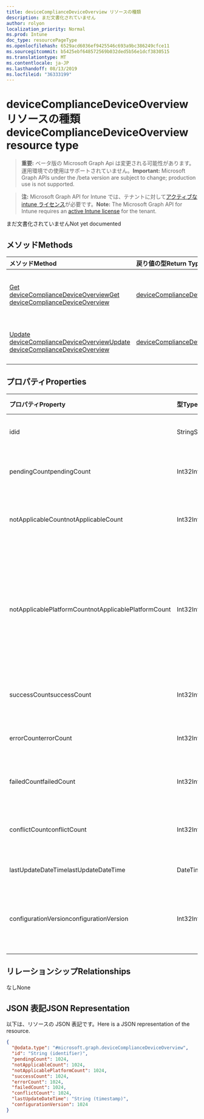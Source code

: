 ```yaml
---
title: deviceComplianceDeviceOverview リソースの種類
description: まだ文書化されていません
author: rolyon
localization_priority: Normal
ms.prod: Intune
doc_type: resourcePageType
ms.openlocfilehash: 6529acd6036ef9425546c693a9bc386249cfce11
ms.sourcegitcommit: b5425ebf648572569b032ded5b56e1dcf3830515
ms.translationtype: MT
ms.contentlocale: ja-JP
ms.lasthandoff: 08/13/2019
ms.locfileid: "36333199"
---
```

# <a name="devicecompliancedeviceoverview-resource-type"></a><span data-ttu-id="010e8-103">deviceComplianceDeviceOverview リソースの種類</span><span class="sxs-lookup"><span data-stu-id="010e8-103">deviceComplianceDeviceOverview resource type</span></span>

> <span data-ttu-id="010e8-104">**重要:** ベータ版の Microsoft Graph Api は変更される可能性があります。運用環境での使用はサポートされていません。</span><span class="sxs-lookup"><span data-stu-id="010e8-104">**Important:** Microsoft Graph APIs under the /beta version are subject to change; production use is not supported.</span></span>

> <span data-ttu-id="010e8-105">**注:** Microsoft Graph API for Intune では、テナントに対して[アクティブな intune ライセンス](https://go.microsoft.com/fwlink/?linkid=839381)が必要です。</span><span class="sxs-lookup"><span data-stu-id="010e8-105">**Note:** The Microsoft Graph API for Intune requires an [active Intune license](https://go.microsoft.com/fwlink/?linkid=839381) for the tenant.</span></span>

<span data-ttu-id="010e8-106">まだ文書化されていません</span><span class="sxs-lookup"><span data-stu-id="010e8-106">Not yet documented</span></span>

## <a name="methods"></a><span data-ttu-id="010e8-107">メソッド</span><span class="sxs-lookup"><span data-stu-id="010e8-107">Methods</span></span>
|<span data-ttu-id="010e8-108">メソッド</span><span class="sxs-lookup"><span data-stu-id="010e8-108">Method</span></span>|<span data-ttu-id="010e8-109">戻り値の型</span><span class="sxs-lookup"><span data-stu-id="010e8-109">Return Type</span></span>|<span data-ttu-id="010e8-110">説明</span><span class="sxs-lookup"><span data-stu-id="010e8-110">Description</span></span>|
|:---|:---|:---|
|[<span data-ttu-id="010e8-111">Get deviceComplianceDeviceOverview</span><span class="sxs-lookup"><span data-stu-id="010e8-111">Get deviceComplianceDeviceOverview</span></span>](../api/intune-deviceconfig-devicecompliancedeviceoverview-get.md)|[<span data-ttu-id="010e8-112">deviceComplianceDeviceOverview</span><span class="sxs-lookup"><span data-stu-id="010e8-112">deviceComplianceDeviceOverview</span></span>](../resources/intune-deviceconfig-devicecompliancedeviceoverview.md)|<span data-ttu-id="010e8-113">[deviceComplianceDeviceOverview](../resources/intune-deviceconfig-devicecompliancedeviceoverview.md) オブジェクトのプロパティとリレーションシップを読み取ります。</span><span class="sxs-lookup"><span data-stu-id="010e8-113">Read properties and relationships of the [deviceComplianceDeviceOverview](../resources/intune-deviceconfig-devicecompliancedeviceoverview.md) object.</span></span>|
|[<span data-ttu-id="010e8-114">Update deviceComplianceDeviceOverview</span><span class="sxs-lookup"><span data-stu-id="010e8-114">Update deviceComplianceDeviceOverview</span></span>](../api/intune-deviceconfig-devicecompliancedeviceoverview-update.md)|[<span data-ttu-id="010e8-115">deviceComplianceDeviceOverview</span><span class="sxs-lookup"><span data-stu-id="010e8-115">deviceComplianceDeviceOverview</span></span>](../resources/intune-deviceconfig-devicecompliancedeviceoverview.md)|<span data-ttu-id="010e8-116">[deviceComplianceDeviceOverview](../resources/intune-deviceconfig-devicecompliancedeviceoverview.md) オブジェクトのプロパティを更新します。</span><span class="sxs-lookup"><span data-stu-id="010e8-116">Update the properties of a [deviceComplianceDeviceOverview](../resources/intune-deviceconfig-devicecompliancedeviceoverview.md) object.</span></span>|

## <a name="properties"></a><span data-ttu-id="010e8-117">プロパティ</span><span class="sxs-lookup"><span data-stu-id="010e8-117">Properties</span></span>
|<span data-ttu-id="010e8-118">プロパティ</span><span class="sxs-lookup"><span data-stu-id="010e8-118">Property</span></span>|<span data-ttu-id="010e8-119">型</span><span class="sxs-lookup"><span data-stu-id="010e8-119">Type</span></span>|<span data-ttu-id="010e8-120">説明</span><span class="sxs-lookup"><span data-stu-id="010e8-120">Description</span></span>|
|:---|:---|:---|
|<span data-ttu-id="010e8-121">id</span><span class="sxs-lookup"><span data-stu-id="010e8-121">id</span></span>|<span data-ttu-id="010e8-122">String</span><span class="sxs-lookup"><span data-stu-id="010e8-122">String</span></span>|<span data-ttu-id="010e8-123">エンティティのキー。</span><span class="sxs-lookup"><span data-stu-id="010e8-123">Key of the entity.</span></span>|
|<span data-ttu-id="010e8-124">pendingCount</span><span class="sxs-lookup"><span data-stu-id="010e8-124">pendingCount</span></span>|<span data-ttu-id="010e8-125">Int32</span><span class="sxs-lookup"><span data-stu-id="010e8-125">Int32</span></span>|<span data-ttu-id="010e8-126">保留中のデバイスの数</span><span class="sxs-lookup"><span data-stu-id="010e8-126">Number of pending devices</span></span>|
|<span data-ttu-id="010e8-127">notApplicableCount</span><span class="sxs-lookup"><span data-stu-id="010e8-127">notApplicableCount</span></span>|<span data-ttu-id="010e8-128">Int32</span><span class="sxs-lookup"><span data-stu-id="010e8-128">Int32</span></span>|<span data-ttu-id="010e8-129">該当しないデバイスの数</span><span class="sxs-lookup"><span data-stu-id="010e8-129">Number of not applicable devices</span></span>|
|<span data-ttu-id="010e8-130">notApplicablePlatformCount</span><span class="sxs-lookup"><span data-stu-id="010e8-130">notApplicablePlatformCount</span></span>|<span data-ttu-id="010e8-131">Int32</span><span class="sxs-lookup"><span data-stu-id="010e8-131">Int32</span></span>|<span data-ttu-id="010e8-132">プラットフォームとポリシーの不一致が原因で適用されていないデバイスの数</span><span class="sxs-lookup"><span data-stu-id="010e8-132">Number of not applicable devices due to mismatch platform and policy</span></span>|
|<span data-ttu-id="010e8-133">successCount</span><span class="sxs-lookup"><span data-stu-id="010e8-133">successCount</span></span>|<span data-ttu-id="010e8-134">Int32</span><span class="sxs-lookup"><span data-stu-id="010e8-134">Int32</span></span>|<span data-ttu-id="010e8-135">成功したデバイスの数</span><span class="sxs-lookup"><span data-stu-id="010e8-135">Number of succeeded devices</span></span>|
|<span data-ttu-id="010e8-136">errorCount</span><span class="sxs-lookup"><span data-stu-id="010e8-136">errorCount</span></span>|<span data-ttu-id="010e8-137">Int32</span><span class="sxs-lookup"><span data-stu-id="010e8-137">Int32</span></span>|<span data-ttu-id="010e8-138">エラー デバイスの数</span><span class="sxs-lookup"><span data-stu-id="010e8-138">Number of error devices</span></span>|
|<span data-ttu-id="010e8-139">failedCount</span><span class="sxs-lookup"><span data-stu-id="010e8-139">failedCount</span></span>|<span data-ttu-id="010e8-140">Int32</span><span class="sxs-lookup"><span data-stu-id="010e8-140">Int32</span></span>|<span data-ttu-id="010e8-141">失敗したデバイスの数</span><span class="sxs-lookup"><span data-stu-id="010e8-141">Number of failed devices</span></span>|
|<span data-ttu-id="010e8-142">conflictCount</span><span class="sxs-lookup"><span data-stu-id="010e8-142">conflictCount</span></span>|<span data-ttu-id="010e8-143">Int32</span><span class="sxs-lookup"><span data-stu-id="010e8-143">Int32</span></span>|<span data-ttu-id="010e8-144">競合しているデバイスの数</span><span class="sxs-lookup"><span data-stu-id="010e8-144">Number of devices in conflict</span></span>|
|<span data-ttu-id="010e8-145">lastUpdateDateTime</span><span class="sxs-lookup"><span data-stu-id="010e8-145">lastUpdateDateTime</span></span>|<span data-ttu-id="010e8-146">DateTimeOffset</span><span class="sxs-lookup"><span data-stu-id="010e8-146">DateTimeOffset</span></span>|<span data-ttu-id="010e8-147">最終更新時刻</span><span class="sxs-lookup"><span data-stu-id="010e8-147">Last update time</span></span>|
|<span data-ttu-id="010e8-148">configurationVersion</span><span class="sxs-lookup"><span data-stu-id="010e8-148">configurationVersion</span></span>|<span data-ttu-id="010e8-149">Int32</span><span class="sxs-lookup"><span data-stu-id="010e8-149">Int32</span></span>|<span data-ttu-id="010e8-150">対象の概要に関するポリシーのバージョン</span><span class="sxs-lookup"><span data-stu-id="010e8-150">Version of the policy for that overview</span></span>|

## <a name="relationships"></a><span data-ttu-id="010e8-151">リレーションシップ</span><span class="sxs-lookup"><span data-stu-id="010e8-151">Relationships</span></span>
<span data-ttu-id="010e8-152">なし</span><span class="sxs-lookup"><span data-stu-id="010e8-152">None</span></span>

## <a name="json-representation"></a><span data-ttu-id="010e8-153">JSON 表記</span><span class="sxs-lookup"><span data-stu-id="010e8-153">JSON Representation</span></span>
<span data-ttu-id="010e8-154">以下は、リソースの JSON 表記です。</span><span class="sxs-lookup"><span data-stu-id="010e8-154">Here is a JSON representation of the resource.</span></span>
<!-- {
  "blockType": "resource",
  "keyProperty": "id",
  "@odata.type": "microsoft.graph.deviceComplianceDeviceOverview"
}
-->
``` json
{
  "@odata.type": "#microsoft.graph.deviceComplianceDeviceOverview",
  "id": "String (identifier)",
  "pendingCount": 1024,
  "notApplicableCount": 1024,
  "notApplicablePlatformCount": 1024,
  "successCount": 1024,
  "errorCount": 1024,
  "failedCount": 1024,
  "conflictCount": 1024,
  "lastUpdateDateTime": "String (timestamp)",
  "configurationVersion": 1024
}
```



